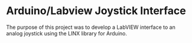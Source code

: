 # Arduino/Labview Joystick Interface
The purpose of this project was to develop a LabVIEW interface to an analog joystick using the LINX library for Arduino.
